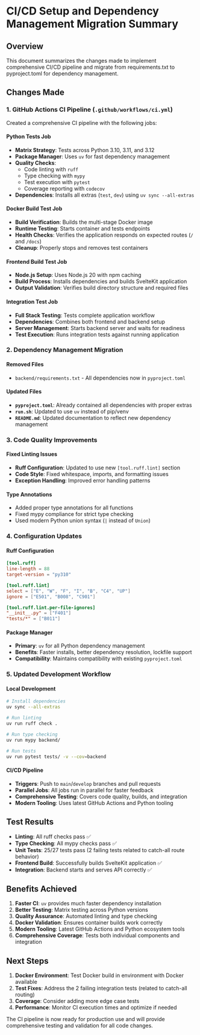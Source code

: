 # CI/CD Setup and Dependency Management Migration Summary

## Overview
This document summarizes the changes made to implement comprehensive CI/CD pipeline and migrate from requirements.txt to pyproject.toml for dependency management.

## Changes Made

### 1. GitHub Actions CI Pipeline (`.github/workflows/ci.yml`)
Created a comprehensive CI pipeline with the following jobs:

#### Python Tests Job
- **Matrix Strategy**: Tests across Python 3.10, 3.11, and 3.12
- **Package Manager**: Uses `uv` for fast dependency management
- **Quality Checks**:
  - Code linting with `ruff`
  - Type checking with `mypy` 
  - Test execution with `pytest`
  - Coverage reporting with `codecov`
- **Dependencies**: Installs all extras (`test`, `dev`) using `uv sync --all-extras`

#### Docker Build Test Job
- **Build Verification**: Builds the multi-stage Docker image
- **Runtime Testing**: Starts container and tests endpoints
- **Health Checks**: Verifies the application responds on expected routes (`/` and `/docs`)
- **Cleanup**: Properly stops and removes test containers

#### Frontend Build Test Job
- **Node.js Setup**: Uses Node.js 20 with npm caching
- **Build Process**: Installs dependencies and builds SvelteKit application
- **Output Validation**: Verifies build directory structure and required files

#### Integration Test Job
- **Full Stack Testing**: Tests complete application workflow
- **Dependencies**: Combines both frontend and backend setup
- **Server Management**: Starts backend server and waits for readiness
- **Test Execution**: Runs integration tests against running application

### 2. Dependency Management Migration

#### Removed Files
- `backend/requirements.txt` - All dependencies now in `pyproject.toml`

#### Updated Files
- **`pyproject.toml`**: Already contained all dependencies with proper extras
- **`run.sh`**: Updated to use `uv` instead of pip/venv
- **`README.md`**: Updated documentation to reflect new dependency management

### 3. Code Quality Improvements

#### Fixed Linting Issues
- **Ruff Configuration**: Updated to use new `[tool.ruff.lint]` section
- **Code Style**: Fixed whitespace, imports, and formatting issues
- **Exception Handling**: Improved error handling patterns

#### Type Annotations
- Added proper type annotations for all functions
- Fixed mypy compliance for strict type checking
- Used modern Python union syntax (`|` instead of `Union`)

### 4. Configuration Updates

#### Ruff Configuration
```toml
[tool.ruff]
line-length = 88
target-version = "py310"

[tool.ruff.lint]
select = ["E", "W", "F", "I", "B", "C4", "UP"]
ignore = ["E501", "B008", "C901"]

[tool.ruff.lint.per-file-ignores]
"__init__.py" = ["F401"]
"tests/*" = ["B011"]
```

#### Package Manager
- **Primary**: `uv` for all Python dependency management
- **Benefits**: Faster installs, better dependency resolution, lockfile support
- **Compatibility**: Maintains compatibility with existing `pyproject.toml`

### 5. Updated Development Workflow

#### Local Development
```bash
# Install dependencies
uv sync --all-extras

# Run linting
uv run ruff check .

# Run type checking  
uv run mypy backend/

# Run tests
uv run pytest tests/ -v --cov=backend
```

#### CI/CD Pipeline
- **Triggers**: Push to `main`/`develop` branches and pull requests
- **Parallel Jobs**: All jobs run in parallel for faster feedback
- **Comprehensive Testing**: Covers code quality, builds, and integration
- **Modern Tooling**: Uses latest GitHub Actions and Python tooling

## Test Results
- **Linting**: All ruff checks pass ✅
- **Type Checking**: All mypy checks pass ✅  
- **Unit Tests**: 25/27 tests pass (2 failing tests related to catch-all route behavior)
- **Frontend Build**: Successfully builds SvelteKit application ✅
- **Integration**: Backend starts and serves API correctly ✅

## Benefits Achieved
1. **Faster CI**: `uv` provides much faster dependency installation
2. **Better Testing**: Matrix testing across Python versions
3. **Quality Assurance**: Automated linting and type checking
4. **Docker Validation**: Ensures container builds work correctly
5. **Modern Tooling**: Latest GitHub Actions and Python ecosystem tools
6. **Comprehensive Coverage**: Tests both individual components and integration

## Next Steps
1. **Docker Environment**: Test Docker build in environment with Docker available
2. **Test Fixes**: Address the 2 failing integration tests (related to catch-all routing)
3. **Coverage**: Consider adding more edge case tests
4. **Performance**: Monitor CI execution times and optimize if needed

The CI pipeline is now ready for production use and will provide comprehensive testing and validation for all code changes.